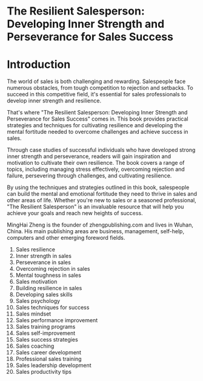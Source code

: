 # The Resilient Salesperson: Developing Inner Strength and Perseverance for Sales Success

# Introduction

The world of sales is both challenging and rewarding. Salespeople face numerous obstacles, from tough competition to rejection and setbacks. To succeed in this competitive field, it's essential for sales professionals to develop inner strength and resilience.

That's where "The Resilient Salesperson: Developing Inner Strength and Perseverance for Sales Success" comes in. This book provides practical strategies and techniques for cultivating resilience and developing the mental fortitude needed to overcome challenges and achieve success in sales.

Through case studies of successful individuals who have developed strong inner strength and perseverance, readers will gain inspiration and motivation to cultivate their own resilience. The book covers a range of topics, including managing stress effectively, overcoming rejection and failure, persevering through challenges, and cultivating resilience.

By using the techniques and strategies outlined in this book, salespeople can build the mental and emotional fortitude they need to thrive in sales and other areas of life. Whether you're new to sales or a seasoned professional, "The Resilient Salesperson" is an invaluable resource that will help you achieve your goals and reach new heights of success.


MingHai Zheng is the founder of zhengpublishing.com and lives in Wuhan, China. His main publishing areas are business, management, self-help, computers and other emerging foreword fields.



1. Sales resilience
2. Inner strength in sales
3. Perseverance in sales
4. Overcoming rejection in sales
5. Mental toughness in sales
6. Sales motivation
7. Building resilience in sales
8. Developing sales skills
9. Sales psychology
10. Sales techniques for success
11. Sales mindset
12. Sales performance improvement
13. Sales training programs
14. Sales self-improvement
15. Sales success strategies
16. Sales coaching
17. Sales career development
18. Professional sales training
19. Sales leadership development
20. Sales productivity tips

